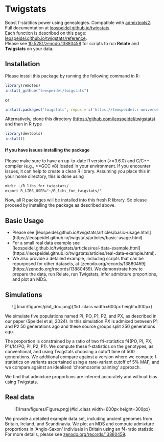 # Twigstats

Boost f-statitics power using genealogies. Compatible with [admixtools2](https://uqrmaie1.github.io/admixtools/index.html).<br/>
Full documentation at [leospeidel.github.io/twigstats](https://leospeidel.github.io/twigstats).<br/>
Each function is described on this page: [leospeidel.github.io/twigstats/reference](https://leospeidel.github.io/twigstats/reference).<br/>
Please see [10.5281/zenodo.13880458](https://doi.org/10.5281/zenodo.13880458) for scripts to run <b>Relate</b> and <b>Twigstats</b> on your data.

## Installation

Please install this package by running the following command in R:
```R
library(remotes)
install_github("leospeidel/twigstats")
```
or
```R
install.packages('twigstats', repos = c('https://leospeidel.r-universe.dev', 'https://cloud.r-project.org'))
```


Alternatively, clone this directory (https://github.com/leospeidel/twigstats) and then in R type
```R
library(devtools)
install()
```

#### If you have issues installing the package

Please make sure to have an up-to-date R version (>=3.6.0) and C/C++ compiler (e.g., >=GCC v8) loaded in your environment.
If you encounter issues, it can help to create a clean R library. Assuming you place this in your home directory, this is done using
```
mkdir ~/R_libs_for_twigstats/
export R_LIBS_USER="~/R_libs_for_twigstats/"
```
Now, all R packages will be installed into this fresh R library.
So please proceed by installing the package as described above.

## Basic Usage

<ul>
<li>Please see [leospeidel.github.io/twigstats/articles/basic-usage.html](https://leospeidel.github.io/twigstats/articles/basic-usage.html).</li>
<li>For a small real data example see [leospeidel.github.io/twigstats/articles/real-data-example.html](https://leospeidel.github.io/twigstats/articles/real-data-example.html).</li>
<li>We also provide a detailed example, including scripts that can be repurposed for other datasets, at [zenodo.org/records/13880459](https://zenodo.org/records/13880459). We demonstrate how to prepare the data, run Relate, run Twigstats, infer admixture proportions, and plot an MDS.</li>
</ul>

## Simulations

<center>
![](man/figures/plot_doc.png){#id .class width=600px height=300px}
</center>

We simulate five populations named PI, PO, P1, P2, and PX, as described in our paper (Speidel et al, 2024). In this simulation PX is admixed between P1 and P2 50 generations ago and these source groups split 250 generations ago. 

The proportion is constrained by a ratio of two f4-statistics f4(PO, PI, PX, P1)/f4(PO, PI, P2, P1). We compute these f-statistics on the genotypes, as conventional, and using Twigstats choosing a cutoff time of 500 generations. We additional compare against a version where we compute f-statistics on variants ascertained using a rare-variant cutoff of 5% MAF, and we compare against an idealised 'chromosome painting' approach. 

We find that admixture proportions are inferred accurately and without bias using Twigstats.

## Real data

<center>
![](man/figures/Figure.png){#id .class width=600px height=300px}
</center>

We provide a detailed example data set, including ancient genomes from Britain, Ireland, and Scandinavia. We plot an MDS and compute admixture proportions in 'Anglo-Saxon' indiviuals in Britain using an f4-ratio statistic. For more details, please see [zenodo.org/records/13880459](https://zenodo.org/records/13880459).


